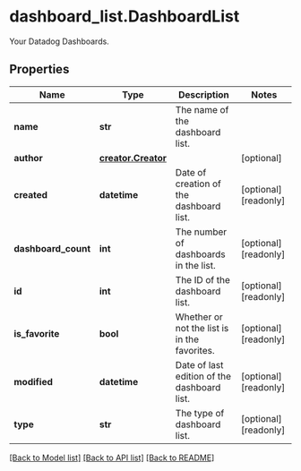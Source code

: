 # dashboard_list.DashboardList

Your Datadog Dashboards.
## Properties
Name | Type | Description | Notes
------------ | ------------- | ------------- | -------------
**name** | **str** | The name of the dashboard list. | 
**author** | [**creator.Creator**](Creator.md) |  | [optional] 
**created** | **datetime** | Date of creation of the dashboard list. | [optional] [readonly] 
**dashboard_count** | **int** | The number of dashboards in the list. | [optional] [readonly] 
**id** | **int** | The ID of the dashboard list. | [optional] [readonly] 
**is_favorite** | **bool** | Whether or not the list is in the favorites. | [optional] [readonly] 
**modified** | **datetime** | Date of last edition of the dashboard list. | [optional] [readonly] 
**type** | **str** | The type of dashboard list. | [optional] [readonly] 

[[Back to Model list]](../README.md#documentation-for-models) [[Back to API list]](../README.md#documentation-for-api-endpoints) [[Back to README]](../README.md)


